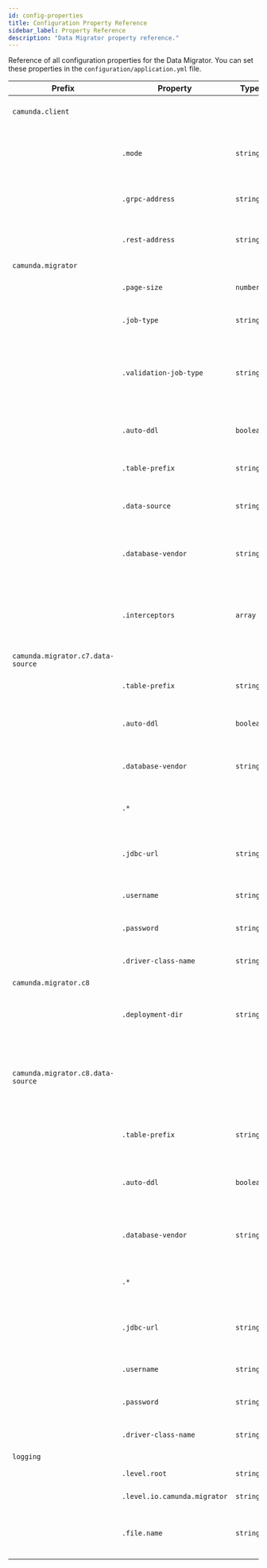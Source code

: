 ```yaml
---
id: config-properties
title: Configuration Property Reference
sidebar_label: Property Reference
description: "Data Migrator property reference."
---
```


Reference of all configuration properties for the Data Migrator. You can set these properties in the `configuration/application.yml` file.

| Prefix                            | Property                     | Type      | Description                                                                                                                                                        |
| --------------------------------- | ---------------------------- | --------- | ------------------------------------------------------------------------------------------------------------------------------------------------------------------ |
| `camunda.client`                  |                              |           | Read more about Camunda Client [configuration options](/docs/apis-tools/spring-zeebe-sdk/configuration/).                                                          |
|                                   | `.mode`                      | `string`  | Operation mode of the Camunda 8 client. Options: `self-managed` or `cloud`. Default: `self-managed`                                                                |
|                                   | `.grpc-address`              | `string`  | The gRPC API endpoint for Camunda 8 Platform. Default: `http://localhost:26500`                                                                                    |
|                                   | `.rest-address`              | `string`  | The REST API endpoint for Camunda 8 Platform. Default: `http://localhost:8088`                                                                                     |
| `camunda.migrator`                |                              |           |                                                                                                                                                                    |
|                                   | `.page-size`                 | `number`  | Number of records to process in each page. Default: `100`                                                                                                          |
|                                   | `.job-type`                  | `string`  | Job type for actual job activation. Default: `migrator`.                                                                                                           |
|                                   | `.validation-job-type`       | `string`  | Job type for validation purposes. Optional: falls back to `job-type` if not defined. Set to `DISABLED` to disable job type execution listener validation entirely. |
|                                   | `.auto-ddl`                  | `boolean` | Automatically create/update migrator database schema. Default: `false`                                                                                             |
|                                   | `.table-prefix`              | `string`  | Optional prefix for migrator database tables. Default: _(empty)_                                                                                                   |
|                                   | `.data-source`               | `string`  | Choose if the migrator schema is created in the `C7` or `C8` data source. Default: `C7`                                                                            |
|                                   | `.database-vendor`           | `string`  | Database vendor for migrator schema. Options: `h2`, `postgresql`, `oracle`. Default: Automatically detected.                                                       |
|                                   | `.interceptors`              | `array`   | List of custom variable interceptors to apply during migration. Each interceptor must implement the `VariableInterceptor` interface.                               |
| `camunda.migrator.c7.data-source` |                              |           |                                                                                                                                                                    |
|                                   | `.table-prefix`              | `string`  | Optional prefix for Camunda 7 database tables. Default: _(empty)_                                                                                                  |
|                                   | `.auto-ddl`                  | `boolean` | Automatically create/update Camunda 7 database schema. Default: `false`                                                                                            |
|                                   | `.database-vendor`           | `string`  | The database vendor is automatically detected and can currently not be overridden.                                                                                 |
|                                   | `.*`                         |           | You can apply all [`HikariConfig` properties](https://github.com/brettwooldridge/HikariCP?tab=readme-ov-file#gear-configuration-knobs-baby). For example:          |
|                                   | `.jdbc-url`                  | `string`  | JDBC connection URL for the source Camunda 7 database. Default: `jdbc:h2:mem:migrator`                                                                             |
|                                   | `.username`                  | `string`  | Username for Camunda 7 database connection. Default: `sa`                                                                                                          |
|                                   | `.password`                  | `string`  | Password for Camunda 7 database connection. Default: `sa`                                                                                                          |
|                                   | `.driver-class-name`         | `string`  | JDBC driver class for Camunda 7 database. Default: `org.h2.Driver`                                                                                                 |
| `camunda.migrator.c8`             |                              |           |                                                                                                                                                                    |
|                                   | `.deployment-dir`            | `string`  | Define directory which resources like BPMN processes are automatically deployed to C8.                                                                             |
| `camunda.migrator.c8.data-source` |                              |           | If the `c8.data-source` configuration is absent, the RDBMS history data migrator is disabled. **Heads-up:** History Data Migrator is experimental.                 |
|                                   | `.table-prefix`              | `string`  | Optional prefix for Camunda 8 RDBMS database tables. Default: _(empty)_                                                                                            |
|                                   | `.auto-ddl`                  | `boolean` | Automatically create/update Camunda 8 RDBMS database schema. Default: `false`                                                                                      |
|                                   | `.database-vendor`           | `string`  | Database vendor for C8 schema. Options: `h2`, `postgresql`, `oracle`. Default: Automatically detected.                                                             |
|                                   | `.*`                         |           | You can apply all [`HikariConfig` properties](https://github.com/brettwooldridge/HikariCP?tab=readme-ov-file#gear-configuration-knobs-baby). For example:          |
|                                   | `.jdbc-url`                  | `string`  | JDBC connection URL for the target Camunda 8 RDBMS database. Default: `jdbc:h2:mem:migrator`                                                                       |
|                                   | `.username`                  | `string`  | Username for Camunda 8 database connection. Default: `sa`                                                                                                          |
|                                   | `.password`                  | `string`  | Password for Camunda 8 database connection. Default: `sa`                                                                                                          |
|                                   | `.driver-class-name`         | `string`  | JDBC driver class for Camunda 8 database. Default: `org.h2.Driver`                                                                                                 |
| `logging`                         |                              |           |                                                                                                                                                                    |
|                                   | `.level.root`                | `string`  | Root logger level. Default: `INFO`                                                                                                                                 |
|                                   | `.level.io.camunda.migrator` | `string`  | Migrator logging level. Default: `INFO`                                                                                                                            |
|                                   | `.file.name`                 | `string`  | Log file location. Set to: `logs/camunda-7-to-8-data-migrator.log`. If not specified, logs are output to the console.                                              |
